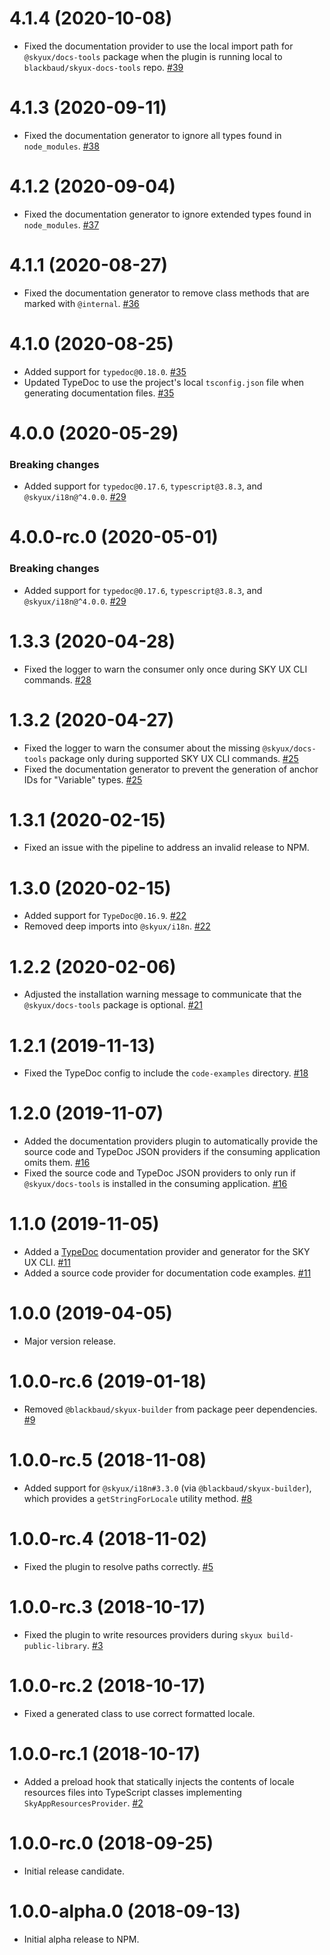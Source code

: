 # 4.1.4 (2020-10-08)

- Fixed the documentation provider to use the local import path for `@skyux/docs-tools` package when the plugin is running local to `blackbaud/skyux-docs-tools` repo. [#39](https://github.com/blackbaud/skyux-sdk-builder-plugin-skyux/pull/39)

# 4.1.3 (2020-09-11)

- Fixed the documentation generator to ignore all types found in `node_modules`. [#38](https://github.com/blackbaud/skyux-sdk-builder-plugin-skyux/pull/38)

# 4.1.2 (2020-09-04)

- Fixed the documentation generator to ignore extended types found in `node_modules`. [#37](https://github.com/blackbaud/skyux-sdk-builder-plugin-skyux/pull/37)

# 4.1.1 (2020-08-27)

- Fixed the documentation generator to remove class methods that are marked with `@internal`. [#36](https://github.com/blackbaud/skyux-sdk-builder-plugin-skyux/pull/36)

# 4.1.0 (2020-08-25)

- Added support for `typedoc@0.18.0`. [#35](https://github.com/blackbaud/skyux-sdk-builder-plugin-skyux/pull/35)
- Updated TypeDoc to use the project's local `tsconfig.json` file when generating documentation files. [#35](https://github.com/blackbaud/skyux-sdk-builder-plugin-skyux/pull/35)

# 4.0.0 (2020-05-29)

### Breaking changes

- Added support for `typedoc@0.17.6`, `typescript@3.8.3`, and `@skyux/i18n@^4.0.0`. [#29](https://github.com/blackbaud/skyux-sdk-builder-plugin-skyux/pull/29)

# 4.0.0-rc.0 (2020-05-01)

### Breaking changes

- Added support for `typedoc@0.17.6`, `typescript@3.8.3`, and `@skyux/i18n@^4.0.0`. [#29](https://github.com/blackbaud/skyux-sdk-builder-plugin-skyux/pull/29)

# 1.3.3 (2020-04-28)

- Fixed the logger to warn the consumer only once during SKY UX CLI commands. [#28](https://github.com/blackbaud/skyux-builder-plugin-skyux/pull/28)

# 1.3.2 (2020-04-27)

- Fixed the logger to warn the consumer about the missing `@skyux/docs-tools` package only during supported SKY UX CLI commands. [#25](https://github.com/blackbaud/skyux-builder-plugin-skyux/pull/25)
- Fixed the documentation generator to prevent the generation of anchor IDs for "Variable" types. [#25](https://github.com/blackbaud/skyux-builder-plugin-skyux/pull/25)

# 1.3.1 (2020-02-15)

- Fixed an issue with the pipeline to address an invalid release to NPM.

# 1.3.0 (2020-02-15)

- Added support for `TypeDoc@0.16.9`. [#22](https://github.com/blackbaud/skyux-builder-plugin-skyux/pull/22)
- Removed deep imports into `@skyux/i18n`. [#22](https://github.com/blackbaud/skyux-builder-plugin-skyux/pull/22)

# 1.2.2 (2020-02-06)

- Adjusted the installation warning message to communicate that the `@skyux/docs-tools` package is optional. [#21](https://github.com/blackbaud/skyux-builder-plugin-skyux/pull/21)

# 1.2.1 (2019-11-13)

- Fixed the TypeDoc config to include the `code-examples` directory. [#18](https://github.com/blackbaud/skyux-builder-plugin-skyux/pull/18)

# 1.2.0 (2019-11-07)

- Added the documentation providers plugin to automatically provide the source code and TypeDoc JSON providers if the consuming application omits them. [#16](https://github.com/blackbaud/skyux-builder-plugin-skyux/pull/16)
- Fixed the source code and TypeDoc JSON providers to only run if `@skyux/docs-tools` is installed in the consuming application. [#16](https://github.com/blackbaud/skyux-builder-plugin-skyux/pull/16)

# 1.1.0 (2019-11-05)

- Added a [TypeDoc](https://typedoc.org/) documentation provider and generator for the SKY UX CLI. [#11](https://github.com/blackbaud/skyux-builder-plugin-skyux/pull/11)
- Added a source code provider for documentation code examples. [#11](https://github.com/blackbaud/skyux-builder-plugin-skyux/pull/11)

# 1.0.0 (2019-04-05)

- Major version release.

# 1.0.0-rc.6 (2019-01-18)

- Removed `@blackbaud/skyux-builder` from package peer dependencies. [#9](https://github.com/blackbaud/skyux-builder-plugin-skyux/pull/9)

# 1.0.0-rc.5 (2018-11-08)

- Added support for `@skyux/i18n#3.3.0` (via `@blackbaud/skyux-builder`), which provides a `getStringForLocale` utility method. [#8](https://github.com/blackbaud/skyux-builder-plugin-skyux/pull/8)

# 1.0.0-rc.4 (2018-11-02)

- Fixed the plugin to resolve paths correctly. [#5](https://github.com/blackbaud/skyux-builder-plugin-skyux/pull/5)

# 1.0.0-rc.3 (2018-10-17)

- Fixed the plugin to write resources providers during `skyux build-public-library`. [#3](https://github.com/blackbaud/skyux-builder-plugin-skyux/pull/3)

# 1.0.0-rc.2 (2018-10-17)

- Fixed a generated class to use correct formatted locale.

# 1.0.0-rc.1 (2018-10-17)

- Added a preload hook that statically injects the contents of locale resources files into TypeScript classes implementing `SkyAppResourcesProvider`. [#2](https://github.com/blackbaud/skyux-builder-plugin-skyux/pull/2)

# 1.0.0-rc.0 (2018-09-25)

- Initial release candidate.

# 1.0.0-alpha.0 (2018-09-13)

- Initial alpha release to NPM.
